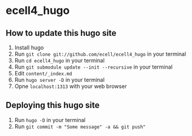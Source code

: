 # ecell4_hugo

## How to update this hugo site

1. Install hugo
2. Run `git clone git://github.com/ecell/ecell4_hugo` in your terminal
3. Run `cd ecell4_hugo` in your terminal
4. Run `git submodule update --init --recursive` in your terminal
2. Edit `content/_index.md`
5. Run `hugo server -D` in your terminal
6. Opne `localhost:1313` with your web browser

## Deploying this hugo site

1. Run `hugo -D` in your terminal
2. Run `git commit -m "Some message" -a && git push"`
